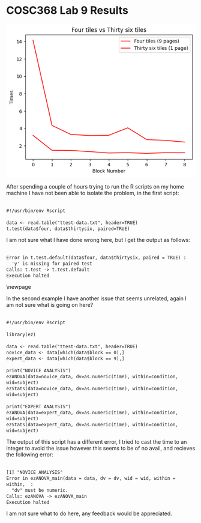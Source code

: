 # COSC368 Lab 9 Results

![Four tiles vs Thirty six tiles](./resources/comparison.png)


After spending a couple of hours trying to run the R scripts on my home machine I have not
been able to isolate the problem, in the first script:


```

#!/usr/bin/env Rscript

data <- read.table("ttest-data.txt", header=TRUE)
t.test(data$four, data$thirtysix, paired=TRUE)

```


I am not sure what I have done wrong here, but I get the output as follows:


```

Error in t.test.default(data$four, data$thirtysix, paired = TRUE) :
  'y' is missing for paired test
Calls: t.test -> t.test.default
Execution halted

```

\newpage

In the second example I have another issue that seems unrelated, again I am not sure what is going on here?

```

#!/usr/bin/env Rscript

library(ez)

data <- read.table("ttest-data.txt", header=TRUE)
novice_data <- data[which(data$block == 0),]
expert_data <- data[which(data$block == 9),]

print("NOVICE ANALYSIS")
ezANOVA(data=novice_data, dv=as.numeric(time), within=condition, wid=subject)
ezStats(data=novice_data, dv=as.numeric(time), within=condition, wid=subject)

print("EXPERT ANALYSIS")
ezANOVA(data=expert_data, dv=as.numeric(time), within=condition, wid=subject)
ezStats(data=expert_data, dv=as.numeric(time), within=condition, wid=subject)

```

The output of this script has a different error, I tried to cast the time to an integer to avoid the issue
    however this seems to be of no avail, and recieves the following error:

```

[1] "NOVICE ANALYSIS"
Error in ezANOVA_main(data = data, dv = dv, wid = wid, within = within,  :
  "dv" must be numeric.
Calls: ezANOVA -> ezANOVA_main
Execution halted

```


I am not sure what to do here, any feedback would be appreciated.


